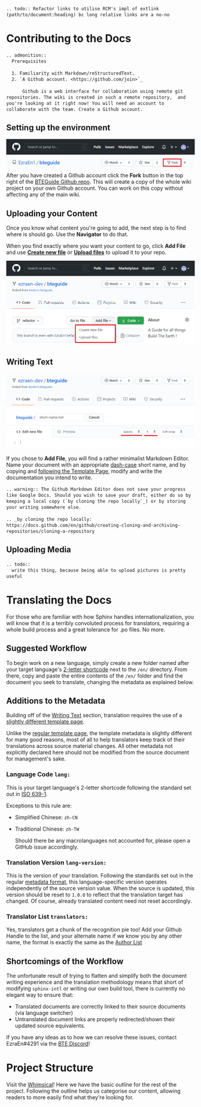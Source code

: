 <!---
title: Contributing to the Docs
path: /onboarding/contributing
version: 1.2.0
last-updated: 
authors:
  - @ezraen1
--->
```eval_rst
.. todo:: Refactor links to utilise RCM's impl of extlink (path/to/document:heading) bc long relative links are a no-no
```
Contributing to the Docs
=======================
```eval_rst
.. admonition::
  Prerequisites
  
  1. Familiarity with Markdown/reStructuredText.
  2. `A Github account. <https://github.com/join>`_

      Github is a web interface for collaboration using remote git repositories. The wiki is created in such a remote repository,  and you're looking at it right now! You will need an account to collaborate with the team. Create a Github account.
```

Setting up the environment
--------------------------

![How to Fork](forking.png)
After you have created a Github account click the **Fork** button in the top right of the [BTEGuide Github repo](https://github.com/EzraEn1/bteguide). This will create a copy of the whole wiki project on your own Github account. You can work on this copy without affecting any of the main wiki.


Uploading your Content
----------------------

Once you know what content you're going to add, the next step is to find where is should go. Use the **Navigator** to do that.

When you find exactly where you want your content to go, click **Add File** and use [**Create new file**](#writing-text) or [**Upload files**](#uploading-media) to upload it to your repo.

![Adding Files](adding-doc.png)


Writing Text
------------

![Text Editor](writing-doc.png)

If you chose to **Add File**, you will find a rather minimalist Markdown Editor. Name your document with an appropriate [dash-case](https://en.wikipedia.org/wiki/Naming_convention_(programming)#Examples_of_multiple-word_identifier_formats) short name, and by copying and [following the Template Page](./using-template.md), modify and write the documentation you intend to write.

```eval_rst
.. warning:: The Github Markdown Editor does not save your progress like Google Docs. Should you wish to save your draft, either do so by keeping a local copy (`by cloning the repo locally`_) or by storing your writing somewhere else.

.. _by cloning the repo locally: https://docs.github.com/en/github/creating-cloning-and-archiving-repositories/cloning-a-repository
``` 


Uploading Media
---------------
```eval_rst
.. todo:: 
  write this thing, because being able to upload pictures is pretty useful
```

Translating the Docs
====================

For those who are familiar with how Sphinx handles internationalization, you will know that it is a terribly convoluted process for translators, requiring a whole build process and a great tolerance for .po files. No more. 

Suggested Workflow
------------------

To begin work on a new language, simply create a new folder named after your target language's [2-letter shortcode](#language-code-lang) next to the `/en/` directory. From there, copy and paste the entire contents of the `/en/` folder and find the document you seek to translate, changing the metadata as explained below.

Additions to the Metadata
-------------------------

Building off of the [Writing Text](#writing-text) section, translation requires the use of a [slightly different template page](/_sources/en/onboarding/contributing/translated-template-page.md.txt).

Unlike the [regular template page](./using-template.md), the template metadata is slightly different for many good reasons, most of all to help translators keep track of their translations across source material changes. All other metadata not explicitly declared here should not be modified from the source document for management's sake.

### Language Code `lang:`

  This is your target language's 2-letter shortcode following the standard set out in [ISO 639-1](https://en.wikipedia.org/wiki/List_of_ISO_639-1_codes). 

  Exceptions to this rule are:
- Simplified Chinese: `zh-CN`
- Traditional Chinese: `zh-TW`

  Should there be any macrolanguages not accounted for, please open a GitHub issue accordingly.

### Translation Version `lang-version:`

  This is the version of your translation. Following the standards set out in the regular [metadata format](./using-template:document-version-version), this language-specific version operates independently of the source version value. When the source is updated, this version should be reset to `1.0.0` to reflect that the translation target has changed. Of course, already translated content need not reset accordingly.

### Translator List `translators:`

Yes, translators get a chunk of the recognition pie too! Add your Github Handle to the list, and your alternate name if we know you by any other name, the format is exactly the same as the [Author List](./using-template:author-list-authors)

Shortcomings of the Workflow
----------------------------

The unfortunate result of trying to flatten and simplify both the document writing experience and the translation methodology means that short of modifying `sphinx-intl` or writing our own build tool, there is currently no elegant way to ensure that: 
- Translated documents are correctly linked to their source documents (via language switcher)
- Untranslated document links are properly redirected/shown their updated source equivalents.

If you have any ideas as to how we can resolve these issues, contact EzraEn#4291 via the [BTE Discord](https://discord.com/invite/3mrQBYd)!


Project Structure
=================

Visit the [Whimsical](https://whimsical.com/bte-documentation-team-7sqgwwGvGp8RMuSmSGFE2U@2Ux7TurymMr3FyerVfZy)!
Here we have the basic outline for the rest of the project. Following the outline helps us categorise our content, allowing readers to more easily find what they're looking for.
